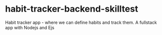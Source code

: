 # habit-tracker-backend-skilltest
Habit tracker app - where we can define habits and track them. A fullstack app with Nodejs and Ejs
